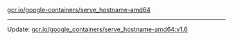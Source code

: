 [gcr.io/google-containers/serve_hostname-amd64](https://hub.docker.com/r/cruse/serve_hostname-amd64/tags/) 

----
Update: [gcr.io/google_containers/serve_hostname-amd64:v1.6](https://hub.docker.com/r/cruse/serve_hostname-amd64/tags/)

